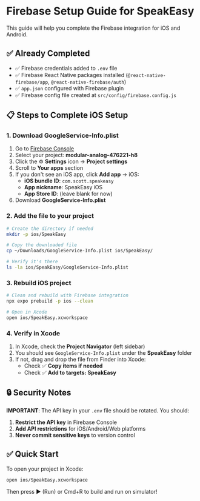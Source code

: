 # Firebase Setup Guide for SpeakEasy

This guide will help you complete the Firebase integration for iOS and Android.

## ✅ Already Completed

- ✅ Firebase credentials added to `.env` file
- ✅ Firebase React Native packages installed (`@react-native-firebase/app`, `@react-native-firebase/auth`)
- ✅ `app.json` configured with Firebase plugin
- ✅ Firebase config file created at `src/config/firebase.config.js`

## 📋 Steps to Complete iOS Setup

### 1. Download GoogleService-Info.plist

1. Go to [Firebase Console](https://console.firebase.google.com)
2. Select your project: **modular-analog-476221-h8**
3. Click the ⚙️ **Settings** icon → **Project settings**
4. Scroll to **Your apps** section
5. If you don't see an iOS app, click **Add app** → iOS:
   - **iOS bundle ID**: `com.scott.speakeasy`
   - **App nickname**: SpeakEasy iOS
   - **App Store ID**: (leave blank for now)
6. Download **GoogleService-Info.plist**

### 2. Add the file to your project

```bash
# Create the directory if needed
mkdir -p ios/SpeakEasy

# Copy the downloaded file
cp ~/Downloads/GoogleService-Info.plist ios/SpeakEasy/

# Verify it's there
ls -la ios/SpeakEasy/GoogleService-Info.plist
```

### 3. Rebuild iOS project

```bash
# Clean and rebuild with Firebase integration
npx expo prebuild -p ios --clean

# Open in Xcode
open ios/SpeakEasy.xcworkspace
```

### 4. Verify in Xcode

1. In Xcode, check the **Project Navigator** (left sidebar)
2. You should see `GoogleService-Info.plist` under the **SpeakEasy** folder
3. If not, drag and drop the file from Finder into Xcode:
   - Check ✅ **Copy items if needed**
   - Check ✅ **Add to targets: SpeakEasy**

## 🔒 Security Notes

**IMPORTANT**: The API key in your `.env` file should be rotated. You should:

1. **Restrict the API key** in Firebase Console
2. **Add API restrictions** for iOS/Android/Web platforms
3. **Never commit sensitive keys** to version control

## ✅ Quick Start

To open your project in Xcode:

```bash
open ios/SpeakEasy.xcworkspace
```

Then press ▶️ (Run) or Cmd+R to build and run on simulator!
